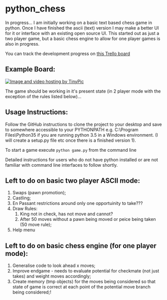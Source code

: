 python_chess
============

In progress... 
I am initially working on a basic text based chess game in python. Once I have finished the ascii (text) version I may make a better UI for it or interface with an existing open source UI. This started out as just a two player game, but a basic chess engine to allow for one player games is also in progress.

You can track the development progress on [this Trello board](https://trello.com/b/noOlB5EE/python-chess-current)

Example Board:
-------------

<a href="http://tinypic.com?ref=behd8z" target="_blank"><img src="http://i67.tinypic.com/behd8z.jpg" border="0" alt="Image and video hosting by TinyPic"></a>

The game should be working in it's present state (in 2 player mode with the exception of the rules listed below)...

Usage Instructions:
------------------
Follow the GitHub instructions to clone the project to your desktop and save to somewhere accessible to your PYTHONPATH e.g. C:\Program Files\Python35 if you are running python 3.5 in a Windows environment.
(I will create a setup.py file etc once there is a finished version 1).

To start a game execute `python game.py` from the command line

Detailed instructions for users who do not have python installed or are not familiar with command line interfaces to follow shortly.

Left to do on basic two player ASCII mode:
-----------------------------------------

1. Swaps (pawn promotion);
2. Castling;
3. En Passant restrictions around only one opportuinity to take???
4. Draw Rules:
   1. King not in check, has not move and cannot?
   2. After 50 moves without a pawn being moved or peice being taken (50 move rule);
5. Help menu

Left to do on basic chess engine (for one player mode):
------------------------------------------------------

1. Generalise code to look ahead x moves;
2. Improve endgame - needs to evaluate potential for checkmate (not just takes) and weight moves accordingly;
3. Create memory (tmp objects) for the moves being considered so that state of game is correct at each point of the potential move branch being considered;!
